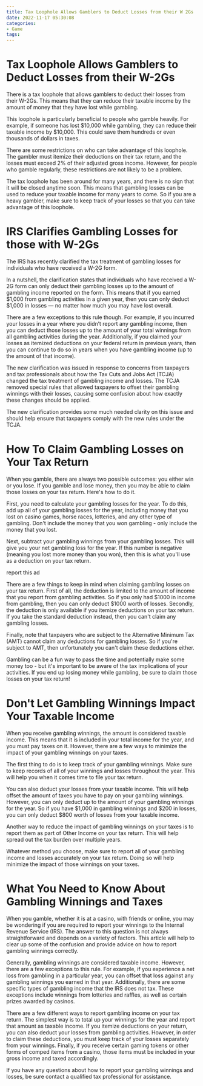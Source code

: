 ```yaml
---
title: Tax Loophole Allows Gamblers to Deduct Losses from their W 2Gs 
date: 2022-11-17 05:30:08
categories:
- Game
tags:
---
```



#  Tax Loophole Allows Gamblers to Deduct Losses from their W-2Gs 

There is a tax loophole that allows gamblers to deduct their losses from their W-2Gs. This means that they can reduce their taxable income by the amount of money that they have lost while gambling.

This loophole is particularly beneficial to people who gamble heavily. For example, if someone has lost $10,000 while gambling, they can reduce their taxable income by $10,000. This could save them hundreds or even thousands of dollars in taxes.

There are some restrictions on who can take advantage of this loophole. The gambler must itemize their deductions on their tax return, and the losses must exceed 2% of their adjusted gross income. However, for people who gamble regularly, these restrictions are not likely to be a problem.

The tax loophole has been around for many years, and there is no sign that it will be closed anytime soon. This means that gambling losses can be used to reduce your taxable income for many years to come. So if you are a heavy gambler, make sure to keep track of your losses so that you can take advantage of this loophole.

#  IRS Clarifies Gambling Losses for those with W-2Gs 

The IRS has recently clarified the tax treatment of gambling losses for individuals who have received a W-2G form.

In a nutshell, the clarification states that individuals who have received a W-2G form can only deduct their gambling losses up to the amount of gambling income reported on the form. This means that if you earned $1,000 from gambling activities in a given year, then you can only deduct $1,000 in losses — no matter how much you may have lost overall.

There are a few exceptions to this rule though. For example, if you incurred your losses in a year where you didn’t report any gambling income, then you can deduct those losses up to the amount of your total winnings from all gambling activities during the year. Additionally, if you claimed your losses as itemized deductions on your federal return in previous years, then you can continue to do so in years when you have gambling income (up to the amount of that income).

The new clarification was issued in response to concerns from taxpayers and tax professionals about how the Tax Cuts and Jobs Act (TCJA) changed the tax treatment of gambling income and losses. The TCJA removed special rules that allowed taxpayers to offset their gambling winnings with their losses, causing some confusion about how exactly these changes should be applied.

The new clarification provides some much needed clarity on this issue and should help ensure that taxpayers comply with the new rules under the TCJA.

#  How To Claim Gambling Losses on Your Tax Return 

When you gamble, there are always two possible outcomes: you either win or you lose. If you gamble and lose money, then you may be able to claim those losses on your tax return. Here's how to do it.

First, you need to calculate your gambling losses for the year. To do this, add up all of your gambling losses for the year, including money that you lost on casino games, horse races, lotteries, and any other type of gambling. Don't include the money that you won gambling - only include the money that you lost.

Next, subtract your gambling winnings from your gambling losses. This will give you your net gambling loss for the year. If this number is negative (meaning you lost more money than you won), then this is what you'll use as a deduction on your tax return.

report this ad

There are a few things to keep in mind when claiming gambling losses on your tax return. First of all, the deduction is limited to the amount of income that you report from gambling activities. So if you only had $1000 in income from gambling, then you can only deduct $1000 worth of losses. Secondly, the deduction is only available if you itemize deductions on your tax return. If you take the standard deduction instead, then you can't claim any gambling losses.

Finally, note that taxpayers who are subject to the Alternative Minimum Tax (AMT) cannot claim any deductions for gambling losses. So if you're subject to AMT, then unfortunately you can't claim these deductions either.

Gambling can be a fun way to pass the time and potentially make some money too - but it's important to be aware of the tax implications of your activities. If you end up losing money while gambling, be sure to claim those losses on your tax return!

#  Don't Let Gambling Winnings Impact Your Taxable Income 

When you receive gambling winnings, the amount is considered taxable income. This means that it is included in your total income for the year, and you must pay taxes on it. However, there are a few ways to minimize the impact of your gambling winnings on your taxes.

The first thing to do is to keep track of your gambling winnings. Make sure to keep records of all of your winnings and losses throughout the year. This will help you when it comes time to file your tax return.

You can also deduct your losses from your taxable income. This will help offset the amount of taxes you have to pay on your gambling winnings. However, you can only deduct up to the amount of your gambling winnings for the year. So if you have $1,000 in gambling winnings and $200 in losses, you can only deduct $800 worth of losses from your taxable income.

Another way to reduce the impact of gambling winnings on your taxes is to report them as part of Other Income on your tax return. This will help spread out the tax burden over multiple years.

Whatever method you choose, make sure to report all of your gambling income and losses accurately on your tax return. Doing so will help minimize the impact of those winnings on your taxes.

#  What You Need to Know About Gambling Winnings and Taxes

When you gamble, whether it is at a casino, with friends or online, you may be wondering if you are required to report your winnings to the Internal Revenue Service (IRS). The answer to this question is not always straightforward and depends on a variety of factors. This article will help to clear up some of the confusion and provide advice on how to report gambling winnings correctly.

Generally, gambling winnings are considered taxable income. However, there are a few exceptions to this rule. For example, if you experience a net loss from gambling in a particular year, you can offset that loss against any gambling winnings you earned in that year. Additionally, there are some specific types of gambling income that the IRS does not tax. These exceptions include winnings from lotteries and raffles, as well as certain prizes awarded by casinos.

There are a few different ways to report gambling income on your tax return. The simplest way is to total up your winnings for the year and report that amount as taxable income. If you itemize deductions on your return, you can also deduct your losses from gambling activities. However, in order to claim these deductions, you must keep track of your losses separately from your winnings. Finally, if you receive certain gaming tokens or other forms of comped items from a casino, those items must be included in your gross income and taxed accordingly.

If you have any questions about how to report your gambling winnings and losses, be sure contact a qualified tax professional for assistance.